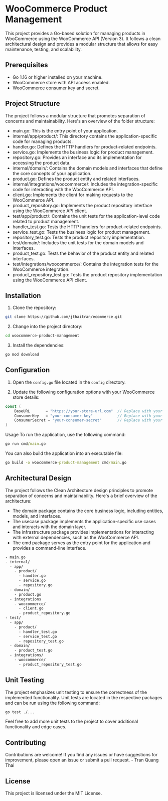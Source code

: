 # WooCommerce Product Management

This project provides a Go-based solution for managing products in WooCommerce using the WooCommerce API (Version 3). It follows a clean architectural design and provides a modular structure that allows for easy maintenance, testing, and scalability.

## Prerequisites

- Go 1.16 or higher installed on your machine.
- WooCommerce store with API access enabled.
- WooCommerce consumer key and secret.

## Project Structure

The project follows a modular structure that promotes separation of concerns and maintainability. Here's an overview of the folder structure:

- main.go: This is the entry point of your application.
- internal/app/product/: This directory contains the application-specific code for managing products.
- handler.go: Defines the HTTP handlers for product-related endpoints.
- service.go: Implements the business logic for product management.
- repository.go: Provides an interface and its implementation for accessing the product data.
- internal/domain/: Contains the domain models and interfaces that define the core concepts of your application.
- product.go: Defines the product entity and related interfaces.
- internal/integrations/woocommerce/: Includes the integration-specific code for interacting with the WooCommerce API.
- client.go: Implements the client for making requests to the WooCommerce API.
- product_repository.go: Implements the product repository interface using the WooCommerce API client.
- test/app/product/: Contains the unit tests for the application-level code related to product management.
- handler_test.go: Tests the HTTP handlers for product-related endpoints.
- service_test.go: Tests the business logic for product management.
- repository_test.go: Tests the product repository implementation.
- test/domain/: Includes the unit tests for the domain models and interfaces.
- product_test.go: Tests the behavior of the product entity and related interfaces.
- test/integrations/woocommerce/: Contains the integration tests for the WooCommerce integration.
- product_repository_test.go: Tests the product repository implementation using the WooCommerce API client.


## Installation

1. Clone the repository:
```bash
git clone https://github.com/jthaitran/ecommerce.git
```
2. Change into the project directory:
```bash
cd woocommerce-product-management
```
3. Install the dependencies:
```bash
go mod download
```

## Configuration

1. Open the `config.go` file located in the `config` directory.

2. Update the following configuration options with your WooCommerce store details:

```go
const (
    BaseURL       = "https://your-store-url.com"  // Replace with your WooCommerce store URL
    ConsumerKey   = "your-consumer-key"           // Replace with your WooCommerce consumer key
    ConsumerSecret = "your-consumer-secret"       // Replace with your WooCommerce consumer secret
)
```
Usage
To run the application, use the following command:
```cmd
go run cmd/main.go
```

You can also build the application into an executable file:
```cmd
go build -o woocommerce-product-management cmd/main.go
```
## Architectural Design
The project follows the Clean Architecture design principles to promote separation of concerns and maintainability. Here's a brief overview of the architecture:

- The domain package contains the core business logic, including entities, models, and interfaces.
- The usecase package implements the application-specific use cases and interacts with the domain layer.
- The infrastructure package provides implementations for interacting with external dependencies, such as the WooCommerce API.
- The cmd package serves as the entry point for the application and provides a command-line interface.
```cmd
- main.go
- internal/
  - app/
    - product/
      - handler.go
      - service.go
      - repository.go
  - domain/
    - product.go
  - integrations
    - woocommerce/
      - client.go
      - product_repository.go
- test/
  - app/
    - product/
      - handler_test.go
      - service_test.go
      - repository_test.go
  - domain/
    - product_test.go
  - integrations/
    - woocommerce/
      - product_repository_test.go
```


## Unit Testing
The project emphasizes unit testing to ensure the correctness of the implemented functionality. Unit tests are located in the respective packages and can be run using the following command:

```bash
go test ./...
```
Feel free to add more unit tests to the project to cover additional functionality and edge cases.

## Contributing
Contributions are welcome! If you find any issues or have suggestions for improvement, please open an issue or submit a pull request. - Tran Quang Thai

## License
This project is licensed under the MIT License.
